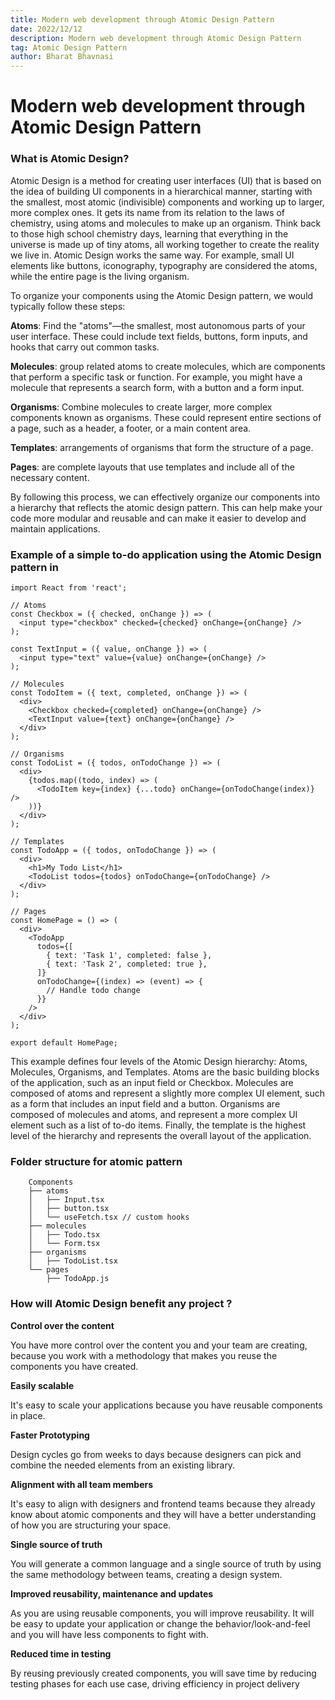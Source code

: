 ```yaml
---
title: Modern web development through Atomic Design Pattern
date: 2022/12/12
description: Modern web development through Atomic Design Pattern
tag: Atomic Design Pattern
author: Bharat Bhavnasi
---
```


# Modern web development through Atomic Design Pattern

### What is Atomic Design?
Atomic Design is a method for creating user interfaces (UI) that is based on the idea of building UI components in a hierarchical manner, starting with the smallest, most atomic (indivisible) components and working up to larger, more complex ones. It gets its name from its relation to the laws of chemistry, using atoms and molecules to make up an organism. Think back to those high school chemistry days, learning that everything in the universe is made up of tiny atoms, all working together to create the reality we live in. Atomic Design works the same way. For example, small UI elements like buttons, iconography, typography are considered the atoms, while the entire page is the living organism.

To organize your components using the Atomic Design pattern, we would typically follow these steps:

**Atoms**: Find the "atoms"—the smallest, most autonomous parts of your user interface. These could include text fields, buttons, form inputs, and hooks that carry out common tasks. 

**Molecules**: group related atoms to create molecules, which are components that perform a specific task or function. For example, you might have a molecule that represents a search form, with a button and a form input.

**Organisms**: Combine molecules to create larger, more complex components known as organisms. These could represent entire sections of a page, such as a header, a footer, or a main content area. 

**Templates**:  arrangements of organisms that form the structure of a page.

**Pages**: are complete layouts that use templates and include all of the necessary content.


By following this process, we can effectively organize our components into a hierarchy that reflects the atomic design pattern. This can help make your code more modular and reusable and can make it easier to develop and maintain applications.


### Example of a simple to-do application using the Atomic Design pattern in

```
import React from 'react';

// Atoms
const Checkbox = ({ checked, onChange }) => (
  <input type="checkbox" checked={checked} onChange={onChange} />
);

const TextInput = ({ value, onChange }) => (
  <input type="text" value={value} onChange={onChange} />
);

// Molecules
const TodoItem = ({ text, completed, onChange }) => (
  <div>
    <Checkbox checked={completed} onChange={onChange} />
    <TextInput value={text} onChange={onChange} />
  </div>
);

// Organisms
const TodoList = ({ todos, onTodoChange }) => (
  <div>
    {todos.map((todo, index) => (
      <TodoItem key={index} {...todo} onChange={onTodoChange(index)} />
    ))}
  </div>
);

// Templates
const TodoApp = ({ todos, onTodoChange }) => (
  <div>
    <h1>My Todo List</h1>
    <TodoList todos={todos} onTodoChange={onTodoChange} />
  </div>
);

// Pages
const HomePage = () => (
  <div>
    <TodoApp
      todos={[
        { text: 'Task 1', completed: false },
        { text: 'Task 2', completed: true },
      ]}
      onTodoChange={(index) => (event) => {
        // Handle todo change
      }}
    />
  </div>
);

export default HomePage;

```

This example defines four levels of the Atomic Design hierarchy: Atoms, Molecules, Organisms, and Templates. Atoms are the basic building blocks of the application, such as an input field or Checkbox. Molecules are composed of atoms and represent a slightly more complex UI element, such as a form that includes an input field and a button. Organisms are composed of molecules and atoms, and represent a more complex UI element such as a list of to-do items. Finally, the template is the highest level of the hierarchy and represents the overall layout of the application.

### Folder structure for atomic pattern

```
    Components 
    ├── atoms
    │   ├── Input.tsx
    │   ├── button.tsx
    │   └── useFetch.tsx // custom hooks 
    ├── molecules
    │   ├── Todo.tsx
    │   └── Form.tsx
    ├── organisms
    │   ├── TodoList.tsx
    └── pages
        ├── TodoApp.js
```

### How will Atomic Design benefit any project ?

**Control over the content**

You have more control over the content you and your team are creating, because you work with a methodology that makes you reuse the components you have created.

**Easily scalable**

It's easy to scale your applications because you have reusable components in place.

**Faster Prototyping**

Design cycles go from weeks to days because designers can pick and combine the needed elements from an existing library.

**Alignment with all team members**

It's easy to align with designers and frontend teams because they already know about atomic components and they will have a better understanding of how you are structuring your space.

**Single source of truth**

You will generate a common language and a single source of truth by using the same methodology between teams, creating a design system.

**Improved reusability, maintenance and updates**

As you are using reusable components, you will improve reusability. It will be easy to update your application or change the behavior/look-and-feel and you will have less components to fight with.

**Reduced time in testing**

By reusing previously created components, you will save time by reducing testing phases for each use case, driving efficiency in project delivery